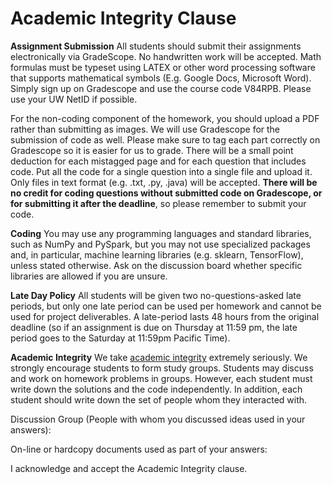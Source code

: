 # Academic Integrity Clause

**Assignment Submission** All students should submit their assignments electronically via GradeScope. No handwritten work will be accepted. Math formulas must be typeset using LATEX or other word processing software that supports mathematical symbols (E.g. Google Docs, Microsoft Word). Simply sign up on Gradescope and use the course code V84RPB. Please use your UW NetID if possible.

For the non-coding component of the homework, you should upload a PDF rather than submitting as images. We will use Gradescope for the submission of code as well. Please make sure to tag each part correctly on Gradescope so it is easier for us to grade. There will be a small point deduction for each mistagged page and for each question that includes code. Put all the code for a single question into a single file and upload it. Only files in text format (e.g. .txt, .py, .java) will be accepted. **There will be no credit for coding questions without submitted code on Gradescope, or for submitting it after the deadline**, so please remember to submit your code.

**Coding** You may use any programming languages and standard libraries, such as NumPy and PySpark, but you may not use specialized packages and, in particular, machine learning libraries (e.g. sklearn, TensorFlow), unless stated otherwise. Ask on the discussion board whether specific libraries are allowed if you are unsure.

**Late Day Policy** All students will be given two no-questions-asked late periods, but only one late period can be used per homework and cannot be used for project deliverables. A late-period lasts 48 hours from the original deadline (so if an assignment is due on Thursday at 11:59 pm, the late period goes to the Saturday at 11:59pm Pacific Time).

**Academic Integrity** We take [academic integrity](https://www.cs.washington.edu/academics/misconduct) extremely seriously. We strongly encourage students to form study groups. Students may discuss and work on homework problems in groups. However, each student must write down the solutions and the code independently. In addition, each student should write down the set of people whom they interacted with.

Discussion Group (People with whom you discussed ideas used in your answers):

On-line or hardcopy documents used as part of your answers:

I acknowledge and accept the Academic Integrity clause.